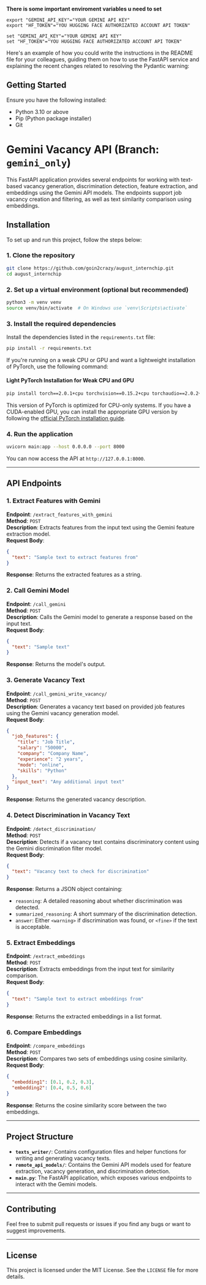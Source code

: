 **There is some important enviroment variables u need to set**

```Linux Ubuntu Terminal 
export "GEMINI_API_KEY"="YOUR GEMINI API KEY"
export "HF_TOKEN"="YOU HUGGING FACE AUTHORIZATED ACCOUNT API TOKEN" 
```

```Windows cmd 
set "GEMINI_API_KEY"="YOUR GEMINI API KEY"
set "HF_TOKEN"="YOU HUGGING FACE AUTHORIZATED ACCOUNT API TOKEN" 
```
Here's an example of how you could write the instructions in the README file for your colleagues, guiding them on how to use the FastAPI service and explaining the recent changes related to resolving the Pydantic warning:

## Getting Started

Ensure you have the following installed:

- Python 3.10 or above
- Pip (Python package installer)
- Git

# Gemini Vacancy API (Branch: `gemini_only`)

This FastAPI application provides several endpoints for working with text-based vacancy generation, discrimination detection, feature extraction, and embeddings using the Gemini API models. The endpoints support job vacancy creation and filtering, as well as text similarity comparison using embeddings.

## Installation

To set up and run this project, follow the steps below:

### 1. Clone the repository

```bash
git clone https://github.com/goin2crazy/august_internchip.git
cd august_internchip
```

### 2. Set up a virtual environment (optional but recommended)

```bash
python3 -m venv venv
source venv/bin/activate  # On Windows use `venv\Scripts\activate`
```

### 3. Install the required dependencies

Install the dependencies listed in the `requirements.txt` file:

```bash
pip install -r requirements.txt
```

If you're running on a weak CPU or GPU and want a lightweight installation of PyTorch, use the following command:

#### Light PyTorch Installation for Weak CPU and GPU

```bash
pip install torch==2.0.1+cpu torchvision==0.15.2+cpu torchaudio==2.0.2+cpu -f https://download.pytorch.org/whl/torch_stable.html
```

This version of PyTorch is optimized for CPU-only systems. If you have a CUDA-enabled GPU, you can install the appropriate GPU version by following the [official PyTorch installation guide](https://pytorch.org/get-started/locally/).

### 4. Run the application

```bash
uvicorn main:app --host 0.0.0.0 --port 8000
```

You can now access the API at `http://127.0.0.1:8000`.

---

## API Endpoints

### 1. **Extract Features with Gemini**  
   **Endpoint**: `/extract_features_with_gemini`  
   **Method**: `POST`  
   **Description**: Extracts features from the input text using the Gemini feature extraction model.  
   **Request Body**:
   ```json
   {
     "text": "Sample text to extract features from"
   }
   ```
   **Response**: Returns the extracted features as a string.

### 2. **Call Gemini Model**  
   **Endpoint**: `/call_gemini`  
   **Method**: `POST`  
   **Description**: Calls the Gemini model to generate a response based on the input text.  
   **Request Body**:
   ```json
   {
     "text": "Sample text"
   }
   ```
   **Response**: Returns the model's output.

### 3. **Generate Vacancy Text**  
   **Endpoint**: `/call_gemini_write_vacancy/`  
   **Method**: `POST`  
   **Description**: Generates a vacancy text based on provided job features using the Gemini vacancy generation model.  
   **Request Body**:
   ```json
   {
     "job_features": {
       "title": "Job Title",
       "salary": "50000",
       "company": "Company Name",
       "experience": "2 years",
       "mode": "online",
       "skills": "Python"
     },
     "input_text": "Any additional input text"
   }
   ```
   **Response**: Returns the generated vacancy description.

### 4. **Detect Discrimination in Vacancy Text**  
   **Endpoint**: `/detect_discrimination/`  
   **Method**: `POST`  
   **Description**: Detects if a vacancy text contains discriminatory content using the Gemini discrimination filter model.  
   **Request Body**:
   ```json
   {
     "text": "Vacancy text to check for discrimination"
   }
   ```
   **Response**: Returns a JSON object containing:
   - `reasoning`: A detailed reasoning about whether discrimination was detected.
   - `summarized_reasoning`: A short summary of the discrimination detection.
   - `answer`: Either `<warning>` if discrimination was found, or `<fine>` if the text is acceptable.

### 5. **Extract Embeddings**  
   **Endpoint**: `/extract_embeddings`  
   **Method**: `POST`  
   **Description**: Extracts embeddings from the input text for similarity comparison.  
   **Request Body**:
   ```json
   {
     "text": "Sample text to extract embeddings from"
   }
   ```
   **Response**: Returns the extracted embeddings in a list format.

### 6. **Compare Embeddings**  
   **Endpoint**: `/compare_embeddings`  
   **Method**: `POST`  
   **Description**: Compares two sets of embeddings using cosine similarity.  
   **Request Body**:
   ```json
   {
     "embedding1": [0.1, 0.2, 0.3],
     "embedding2": [0.4, 0.5, 0.6]
   }
   ```
   **Response**: Returns the cosine similarity score between the two embeddings.

---

## Project Structure

- **`texts_writer/`**: Contains configuration files and helper functions for writing and generating vacancy texts.
- **`remote_api_models/`**: Contains the Gemini API models used for feature extraction, vacancy generation, and discrimination detection.
- **`main.py`**: The FastAPI application, which exposes various endpoints to interact with the Gemini models.

---

## Contributing

Feel free to submit pull requests or issues if you find any bugs or want to suggest improvements.

---

## License

This project is licensed under the MIT License. See the `LICENSE` file for more details.
